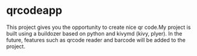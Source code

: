# qrcodeapp
This project gives you the opportunity to create nice qr code.My project is built using a buildozer based on python and kivymd (kivy, plyer). In the future, features such as qrcode reader and barcode will be added to the project.
